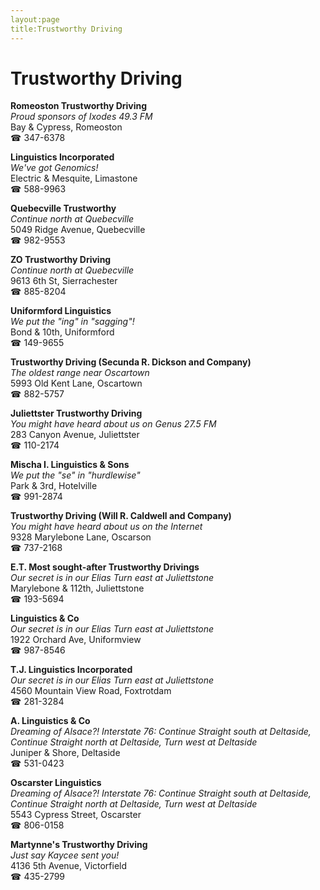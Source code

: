 ```yaml
---
layout:page
title:Trustworthy Driving
---
```

# Trustworthy Driving

**Romeoston Trustworthy Driving**  
_Proud sponsors of Ixodes 49.3 FM_  
Bay & Cypress, Romeoston  
☎ 347-6378



**Linguistics Incorporated**  
_We've got Genomics!_  
Electric & Mesquite, Limastone  
☎ 588-9963



**Quebecville Trustworthy**  
_Continue north at Quebecville_  
5049 Ridge Avenue, Quebecville  
☎ 982-9553



**ZO Trustworthy Driving**  
_Continue north at Quebecville_  
9613 6th St, Sierrachester  
☎ 885-8204



**Uniformford Linguistics**  
_We put the "ing" in "sagging"!_  
Bond & 10th, Uniformford  
☎ 149-9655



**Trustworthy Driving (Secunda R. Dickson and Company)**  
_The oldest range near Oscartown_  
5993 Old Kent Lane, Oscartown  
☎ 882-5757



**Juliettster Trustworthy Driving**  
_You might have heard about us on Genus 27.5 FM_  
283 Canyon Avenue, Juliettster  
☎ 110-2174



**Mischa I. Linguistics & Sons**  
_We put the "se" in "hurdlewise"_  
Park & 3rd, Hotelville  
☎ 991-2874



**Trustworthy Driving (Will R. Caldwell and Company)**  
_You might have heard about us on the Internet_  
9328 Marylebone Lane, Oscarson  
☎ 737-2168



**E.T. Most sought-after Trustworthy Drivings**  
_Our secret is in our Elias 
Turn east at Juliettstone_  
Marylebone & 112th, Juliettstone  
☎ 193-5694



**Linguistics & Co**  
_Our secret is in our Elias 
Turn east at Juliettstone_  
1922 Orchard Ave, Uniformview  
☎ 987-8546



**T.J. Linguistics Incorporated**  
_Our secret is in our Elias 
Turn east at Juliettstone_  
4560 Mountain View Road, Foxtrotdam  
☎ 281-3284



**A. Linguistics & Co**  
_Dreaming of Alsace?! 
Interstate 76: Continue Straight south at Deltaside, Continue Straight north at Deltaside, Turn west at Deltaside_  
Juniper & Shore, Deltaside  
☎ 531-0423



**Oscarster Linguistics**  
_Dreaming of Alsace?! 
Interstate 76: Continue Straight south at Deltaside, Continue Straight north at Deltaside, Turn west at Deltaside_  
5543 Cypress Street, Oscarster  
☎ 806-0158



**Martynne's Trustworthy Driving**  
_Just say Kaycee sent you!_  
4136 5th Avenue, Victorfield  
☎ 435-2799



